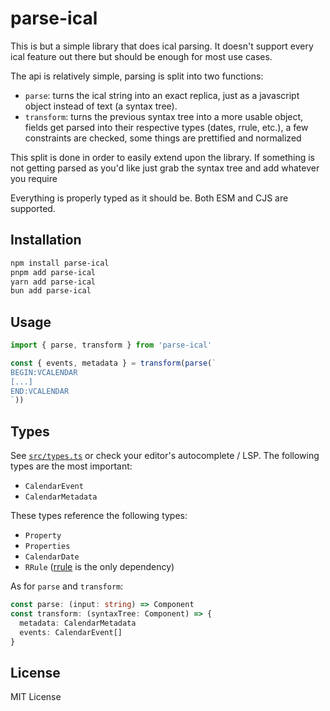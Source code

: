 # parse-ical

This is but a simple library that does ical parsing.
It doesn't support every ical feature out there but should be enough for most use cases.

The api is relatively simple, parsing is split into two functions:

- `parse`: turns the ical string into an exact replica, just as a javascript object instead of text (a syntax tree).
- `transform`: turns the previous syntax tree into a more usable object, fields get parsed into their respective types (dates, rrule, etc.), a few constraints are checked, some things are prettified and normalized

This split is done in order to easily extend upon the library.
If something is not getting parsed as you'd like just grab the syntax tree and add whatever you require

Everything is properly typed as it should be.
Both ESM and CJS are supported.


## Installation

```sh
npm install parse-ical
pnpm add parse-ical
yarn add parse-ical
bun add parse-ical
```

## Usage

```ts
import { parse, transform } from 'parse-ical'

const { events, metadata } = transform(parse(`
BEGIN:VCALENDAR
[...]
END:VCALENDAR
`))
```


## Types

See [`src/types.ts`](src/types.ts) or check your editor's autocomplete / LSP.
The following types are the most important:

- `CalendarEvent`
- `CalendarMetadata`

These types reference the following types:

- `Property`
- `Properties`
- `CalendarDate`
- `RRule` ([rrule](https://github.com/jkbrzt/rrule) is the only dependency)

As for `parse` and `transform`:

```ts
const parse: (input: string) => Component
const transform: (syntaxTree: Component) => {
  metadata: CalendarMetadata
  events: CalendarEvent[]
}
```

## License

MIT License
